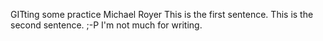GITting some practice
Michael Royer
This is the first sentence. This is the second sentence. ;-P I'm not much for writing.